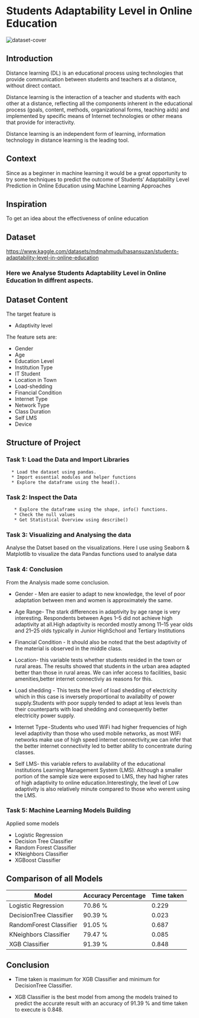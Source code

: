 

# Students Adaptability Level in Online Education

![dataset-cover](https://user-images.githubusercontent.com/98824143/177305309-0a8a9501-48a2-4cff-9c2e-acb5c6c23d5c.jpg)

## Introduction
Distance learning (DL) is an educational process using technologies that provide communication between students and teachers at a distance, without direct contact.

Distance learning is the interaction of a teacher and students with each other at a distance, reflecting all the components inherent in the educational process (goals, content, methods, organizational forms, teaching aids) and implemented by specific means of Internet technologies or other means that provide for interactivity.

Distance learning is an independent form of learning, information technology in distance learning is the leading tool.

## Context
Since as a beginner in machine learning it would be a great opportunity to try some techniques to predict the outcome of Students’ Adaptability Level Prediction in Online Education using Machine Learning Approaches

## Inspiration
To get an idea about the effectiveness of online education

## Dataset
  https://www.kaggle.com/datasets/mdmahmudulhasansuzan/students-adaptability-level-in-online-education
  
### Here we Analyse Students Adaptability Level in Online Education In diffrent aspects.


## Dataset Content
The target feature is
* Adaptivity level

The feature sets are:
* Gender
* Age
* Education Level
* Institution Type
* IT Student
* Location in Town
* Load-shedding
* Financial Condition
* Internet Type
* Network Type
* Class Duration
* Self LMS
* Device

## Structure of Project

### Task 1: Load the Data and Import Libraries

      * Load the dataset using pandas.
      * Import essential modules and helper functions
      * Explore the dataframe using the head().
      
### Task 2: Inspect the Data

       * Explore the dataframe using the shape, info() functions.
       * Check the null values
       * Get Statistical Overview using describe()
       
### Task 3: Visualizing and Analysing the data

  Analyse the Datset based on the visualizations. Here I use using Seaborn & Matplotlib to visualize the data Pandas functions used to analyse data

### Task 4: Conclusion

 From the Analysis made some conclusion.
 * Gender - Men are easier to adapt to new knowledge, the level of poor adaptation between men and women is approximately the same.


* Age Range- The stark differences in adaptivity by age range is very interesting. Respondents between Ages 1–5 did not achieve   high adaptivity at all.High adaptivity is recorded mostly among 11–15 year olds and 21–25 olds typically in Junior HighSchool   and Tertiary Institutions 


* Financial Condition - It should also be noted that the best adaptivity of the material is observed in the middle class.


* Location- this variable tests whether students resided in the town or rural areas. The results showed that students in the     urban area adapted better than those in rural areas. We can infer access to facilities, basic amenities,better internet         connectiviy as reasons for this.


* Load shedding - This tests the level of load shedding of electricity which in this case is inversely proportional to           availabilty of power supply.Students with poor supply tended to adapt at less levels than their counterparts with load shedding and consequently better electricity power supply.


* Internet Type - Students who used WiFi had higher frequencies of high level adaptivity than those who used mobile networks,  as most WIFi networks make use of high speed internet connectivity,we can infer that the better internet connectivity led to better ability to concentrate during classes.


* Self LMS- this variable refers to availability of the educational institutions Learning Management System (LMS). Although a smaller portion of the sample size were exposed to LMS, they had higher rates of high adaptivity to online education.Interestingly, the level of Low adaptivity is also relatively minute compared to those who werent using the LMS.

### Task 5:  Machine Learning Models Building
  Applied some models 
 - Logistic Regression
- Decision Tree Classifier
- Random Forest Classifier
- KNeighbors Classifier
- XGBoost Classifier

## Comparison of all Models

| Model | Accuracy Percentage | Time taken |
| --- | --- | --- |
| Logistic Regression | 70.86 % | 0.229 |
| DecisionTree Classifier | 90.39 % | 0.023 |
| RandomForest Classifier | 91.05 % | 0.687 |
| KNeighbors Classifier | 79.47 % | 0.085 |
| XGB Classifier | 91.39 % | 0.848 |

## Conclusion
* Time taken is maximum for XGB Classifier and minimum for DecisionTree Classifier.

* XGB Classifier is the best model from among the models trained to predict the accurate result with an accuracy of 91.39 % and time taken to execute is 0.848.
